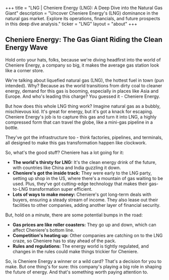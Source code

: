 +++
title = "LNG |  Cheniere Energy (LNG): A Deep Dive into the Natural Gas Giant"
description = "Uncover Cheniere Energy's (LNG) dominance in the natural gas market. Explore its operations, financials, and future prospects in this deep dive analysis."
ticker = "LNG"
layout = "about"
+++

        


## Cheniere Energy: The Gas Giant Riding the Clean Energy Wave

Hold onto your hats, folks, because we're diving headfirst into the world of Cheniere Energy, a company so big, it makes the average gas station look like a corner store. 

We're talking about liquefied natural gas (LNG), the hottest fuel in town (pun intended).  Why? Because as the world transitions from dirty coal to cleaner energy, demand for this gas is booming, especially in places like Asia and Europe. And who's leading this charge? You guessed it - Cheniere Energy.

But how does this whole LNG thing work? Imagine natural gas as a bubbly, mischievous kid. It's great for energy, but it's got a knack for escaping. Cheniere Energy's job is to capture this gas and turn it into LNG, a highly compressed form that can travel the globe, like a mini-gas pipeline in a bottle. 

They've got the infrastructure too - think factories, pipelines, and terminals, all designed to make this gas transformation happen like clockwork.

So, what's the good stuff?  Cheniere has a lot going for it:

* **The world's thirsty for LNG:**  It's the clean energy drink of the future, with countries like China and India guzzling it down.
* **Cheniere's got the inside track:**  They were early to the LNG party, setting up shop in the US, where there's a mountain of gas waiting to be used. Plus, they've got cutting-edge technology that makes their gas-to-LNG transformation super efficient.
* **Lots of ways to make money:**  Cheniere's got long-term deals with buyers, ensuring a steady stream of income. They also lease out their facilities to other companies, adding another layer of financial security.

But, hold on a minute, there are some potential bumps in the road:

* **Gas prices are like roller coasters:**  They go up and down, which can affect Cheniere's bottom line. 
* **Competition's heating up:**  Other companies are catching on to the LNG craze, so Cheniere has to stay ahead of the pack.
* **Rules and regulations:**  The energy world is tightly regulated, and changes in the rules could make things trickier for Cheniere.

So, is Cheniere Energy a winner or a wild card?  That's a decision for you to make. But one thing's for sure:  this company's playing a big role in shaping the future of energy. And that's something worth paying attention to. 

        
